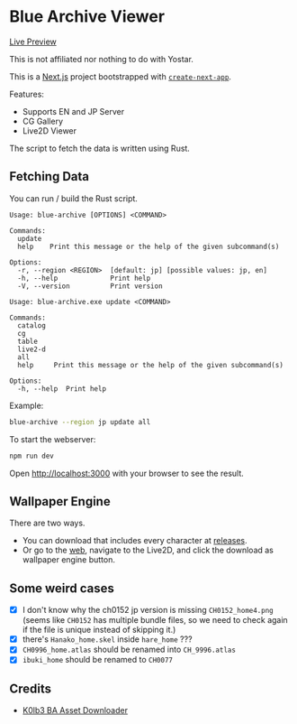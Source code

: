 # Blue Archive Viewer

[Live Preview](http://ba.svdex.moe/jp/live2d)

This is not affiliated nor nothing to do with Yostar.

This is a [Next.js](https://nextjs.org/) project bootstrapped with [`create-next-app`](https://github.com/vercel/next.js/tree/canary/packages/create-next-app).

Features:

- Supports EN and JP Server
- CG Gallery
- Live2D Viewer

The script to fetch the data is written using Rust.

## Fetching Data

You can run / build the Rust script.

```
Usage: blue-archive [OPTIONS] <COMMAND>

Commands:
  update
  help    Print this message or the help of the given subcommand(s)

Options:
  -r, --region <REGION>  [default: jp] [possible values: jp, en]
  -h, --help             Print help
  -V, --version          Print version
```

```
Usage: blue-archive.exe update <COMMAND>

Commands:
  catalog
  cg
  table
  live2-d
  all
  help     Print this message or the help of the given subcommand(s)

Options:
  -h, --help  Print help
```

Example:

```bash
blue-archive --region jp update all
```

To start the webserver:

```bash
npm run dev
```

Open [http://localhost:3000](http://localhost:3000) with your browser to see the result.

## Wallpaper Engine

There are two ways.

- You can download that includes every character at [releases](https://github.com/respectZ/blue-archive-viewer/releases).
- Or go to the [web](http://ba.svdex.moe/), navigate to the Live2D, and click the download as wallpaper engine button.

## Some weird cases

- [x] I don't know why the ch0152 jp version is missing `CH0152_home4.png` (seems like `CH0152` has multiple bundle files, so we need to check again if the file is unique instead of skipping it.)
- [x] there's `Hanako_home.skel` inside `hare_home` ???
- [x] `CH0996_home.atlas` should be renamed into `CH_9996.atlas`
- [x] `ibuki_home` should be renamed to `CH0077`

## Credits

- [K0lb3 BA Asset Downloader](https://github.com/K0lb3/Blue-Archive---Asset-Downloader)
